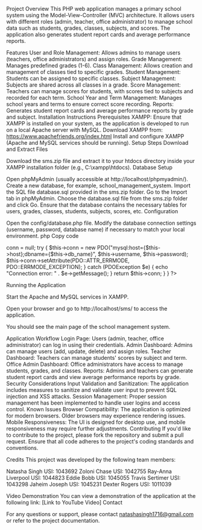 Project Overview
This PHP web application manages a primary school system using the Model-View-Controller (MVC) architecture. It allows users with different roles (admin, teacher, office administrator) to manage school data such as students, grades, classes, subjects, and scores. The application also generates student report cards and average performance reports.

Features
User and Role Management: Allows admins to manage users (teachers, office administrators) and assign roles.
Grade Management: Manages predefined grades (1-6).
Class Management: Allows creation and management of classes tied to specific grades.
Student Management: Students can be assigned to specific classes.
Subject Management: Subjects are shared across all classes in a grade.
Score Management: Teachers can manage scores for students, with scores tied to subjects and recorded for each term.
School Year and Term Management: Manages school years and terms to ensure correct score recording.
Reports: Generates student report cards and average performance reports by grade and subject.
Installation Instructions
Prerequisites
XAMPP: Ensure that XAMPP is installed on your system, as the application is developed to run on a local Apache server with MySQL.
Download XAMPP from: https://www.apachefriends.org/index.html
Install and configure XAMPP (Apache and MySQL services should be running).
Setup Steps
Download and Extract Files

Download the sms.zip file and extract it to your htdocs directory inside your XAMPP installation folder (e.g., C:\xampp\htdocs\).
Database Setup

Open phpMyAdmin (usually accessible at http://localhost/phpmyadmin/).
Create a new database, for example, school_management_system.
Import the SQL file database.sql provided in the sms.zip folder.
Go to the Import tab in phpMyAdmin.
Choose the database.sql file from the sms.zip folder and click Go.
Ensure that the database contains the necessary tables for users, grades, classes, students, subjects, scores, etc.
Configuration

Open the config/database.php file.
Modify the database connection settings (username, password, database name) if necessary to match your local environment.
php
Copy code
<?php
class Database {
    private $host = "localhost";
    private $db_name = "school_management_system"; // Your database name here
    private $username = "root"; // Default XAMPP username
    private $password = ""; // Default XAMPP password is empty
    private $conn;

    public function connect() {
        $this->conn = null;

        try {
            $this->conn = new PDO("mysql:host={$this->host};dbname={$this->db_name}", $this->username, $this->password);
            $this->conn->setAttribute(PDO::ATTR_ERRMODE, PDO::ERRMODE_EXCEPTION);
        } catch (PDOException $e) {
            echo "Connection error: " . $e->getMessage();
        }

        return $this->conn;
    }
}
?>
Running the Application

Start the Apache and MySQL services in XAMPP.

Open your browser and go to http://localhost/sms/ to access the application.

You should see the main page of the school management system.

Application Workflow
Login Page: Users (admin, teacher, office administrator) can log in using their credentials.
Admin Dashboard: Admins can manage users (add, update, delete) and assign roles.
Teacher Dashboard: Teachers can manage students' scores by subject and term.
Office Admin Dashboard: Office administrators have access to manage students, grades, and classes.
Reports: Admins and teachers can generate student report cards and view average performance reports by grade.
Security Considerations
Input Validation and Sanitization: The application includes measures to sanitize and validate user input to prevent SQL injection and XSS attacks.
Session Management: Proper session management has been implemented to handle user logins and access control.
Known Issues
Browser Compatibility: The application is optimized for modern browsers. Older browsers may experience rendering issues.
Mobile Responsiveness: The UI is designed for desktop use, and mobile responsiveness may require further adjustments.
Contributing
If you'd like to contribute to the project, please fork the repository and submit a pull request. Ensure that all code adheres to the project's coding standards and conventions.

Credits
This project was developed by the following team members:

Natasha Singh USI: 1043692
Zoloni Chase USI: 1042755
Ray-Anna Liverpool USI: 1044823
Eddie Bobb USI: 1045055
Travis Sertimer USI: 1043298
Jaheim Joseph USI: 1045231
Dexter Rogers USI: 1011039

Video Demonstration
You can view a demonstration of the application at the following link: [Link to YouTube Video]
Contact

For any questions or support, please contact natashasingh1716@gmail.com or refer to the project documentation.

